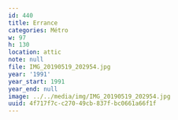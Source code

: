 ```yaml
---
id: 440
title: Errance
categories: Métro
w: 97
h: 130
location: attic
note: null
file: IMG_20190519_202954.jpg
year: '1991'
year_start: 1991
year_end: null
image: ../../media/img/IMG_20190519_202954.jpg
uuid: 4f717f7c-c270-49cb-837f-bc0661a66f1f
---
```


